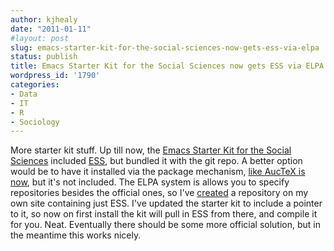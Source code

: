 ```yaml
---
author: kjhealy
date: "2011-01-11"
#layout: post
slug: emacs-starter-kit-for-the-social-sciences-now-gets-ess-via-elpa
status: publish
title: Emacs Starter Kit for the Social Sciences now gets ESS via ELPA
wordpress_id: '1790'
categories:
- Data
- IT
- R
- Sociology
---
```


More starter kit stuff. Up till now, the [Emacs Starter Kit for the Social Sciences](http://kjhealy.github.com/emacs-starter-kit/) included [ESS](http://ess.r-project.org/), but bundled it with the git repo. A better option would be to have it installed via the package mechanism, [like AucTeX is now](http://www.kieranhealy.org/blog/archives/2011/01/11/emacs-starter-kit-for-the-social-sciences-now-easier-to-install/), but it's not included. The ELPA system is allows you to specify repositories besides the official ones, so I've [created](http://kieranhealy.org/packages) a repository on my own site containing just ESS. I've updated the starter kit to include a pointer to it, so now on first install the kit will pull in ESS from there, and compile it for you. Neat. Eventually there should be some more official solution, but in the meantime this works nicely.
